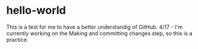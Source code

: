 # hello-world
This is a test for me to have a better understandig of GitHub. 
4/17 - I'm currently working on the Making and committing changes step, so this is a practice.
